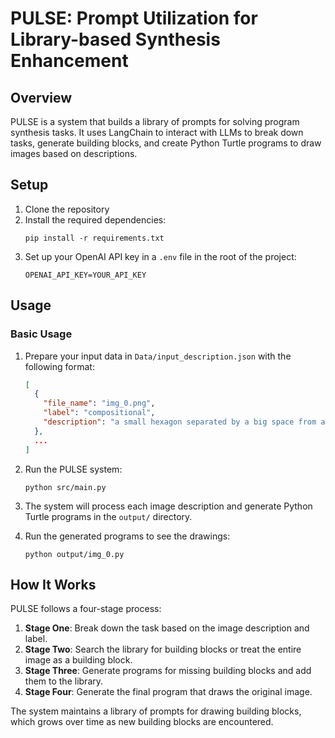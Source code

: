 # PULSE: Prompt Utilization for Library-based Synthesis Enhancement

## Overview

PULSE is a system that builds a library of prompts for solving program synthesis tasks. It uses LangChain to interact with LLMs to break down tasks, generate building blocks, and create Python Turtle programs to draw images based on descriptions.


## Setup

1. Clone the repository
2. Install the required dependencies:
   ```
   pip install -r requirements.txt
   ```
3. Set up your OpenAI API key in a `.env` file in the root of the project: 
   ```
   OPENAI_API_KEY=YOUR_API_KEY
   ```

## Usage

### Basic Usage

1. Prepare your input data in `Data/input_description.json` with the following format:
   ```json
   [
     {
       "file_name": "img_0.png",
       "label": "compositional",
       "description": "a small hexagon separated by a big space from a small circle"
     },
     ...
   ]
   ```

2. Run the PULSE system:
   ```
   python src/main.py
   ```

3. The system will process each image description and generate Python Turtle programs in the `output/` directory.

4. Run the generated programs to see the drawings:
   ```
   python output/img_0.py
   ```


## How It Works

PULSE follows a four-stage process:

1. **Stage One**: Break down the task based on the image description and label.
2. **Stage Two**: Search the library for building blocks or treat the entire image as a building block.
3. **Stage Three**: Generate programs for missing building blocks and add them to the library.
4. **Stage Four**: Generate the final program that draws the original image.

The system maintains a library of prompts for drawing building blocks, which grows over time as new building blocks are encountered.
